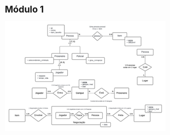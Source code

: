 # Módulo 1

<div align="center">
<div align="center"><img src= "https://github.com/SBD1/2024.1-Prison-Trading/blob/main/docs/Images/DER2.png?raw=true"/></div>
</div>
